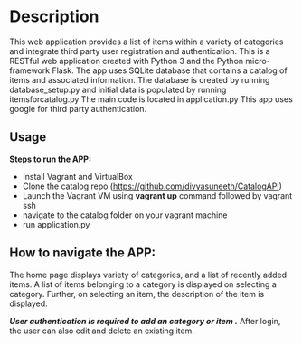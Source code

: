 # Description

This web application provides a list of items within a variety of categories and integrate third party user registration and authentication.
This is a RESTful web application created with Python 3 and the Python micro-framework Flask.
The app uses SQLite database that contains a catalog of items and associated information.
The database is created by running database_setup.py and initial data is populated by running itemsforcatalog.py
The main code is located in application.py
This app uses google for third party authentication.

## Usage
**Steps to run the APP:**

* Install Vagrant and VirtualBox
* Clone the catalog repo (https://github.com/divyasuneeth/CatalogAPI)
* Launch the Vagrant VM using **vagrant up** command followed by vagrant ssh
* navigate to the catalog folder on your vagrant machine
* run application.py

## How to navigate the APP:

The home page displays variety of categories, and a list of recently added items.
A list of items belonging to a category is displayed on selecting a category.
Further, on selecting an item, the description of the item is displayed.

__*User authentication is required to add an category or item .*__
After login, the user can also edit and delete an existing item.
